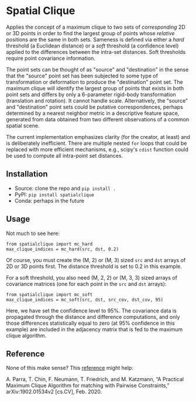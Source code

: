 # Spatial Clique

Applies the concept of a maximum clique to two sets of *corresponding* 2D or 3D points in order to find the largest group of points whose *relative* positions are the same in both sets. Sameness is defined via either a *hard* threshold (a Euclidean distance) or a *soft* threshold (a confidence level) applied to the differences between the intra-set distances. Soft thresholds require point covariance information.

The point sets can be thought of as "source" and "destination" in the sense that the "source" point set has been subjected to some type of transformation or deformation to produce the "destination" point set. The maximum clique will identify the largest group of points that exists in both point sets and differs by only a 6-parameter rigid-body transformation (translation and rotation). It cannot handle scale. Alternatively, the "source" and "destination" point sets could be putative correspondences, perhaps determined by a nearest neighbor metric in a descriptive feature space, generated from data obtained from two different observations of a common spatial scene.

The current implementation emphasizes clarity (for the creator, at least) and is deliberately inefficient. There are multiple nested `for` loops that could be replaced with more efficient mechanisms, e.g., scipy's `cdist` function could be used to compute all intra-point set distances.


## Installation

- Source: clone the repo and `pip install .`
- PyPI: `pip install spatialclique`
- Conda: perhaps in the future


## Usage

Not much to see here:

    from spatialclique import mc_hard
    max_clique_indices = mc_hard(src, dst, 0.2)

Of course, you must create the (M, 2) or (M, 3) sized `src` and `dst` arrays of 2D or 3D points first. The distance threshold is set to 0.2 in this example. 

For a soft threshold, you also need (M, 2, 2) or (M, 3, 3) sized arrays of covariance matrices (one for each point in the `src` and `dst` arrays):

    from spatialclique import mc_soft
    max_clique_indices = mc_soft(src, dst, src_cov, dst_cov, 95)

Here, we have set the confidence level to 95%. The covariance data is propagated through the distance and difference computations, and only those differences statistically equal to zero (at 95% confidence in this example) are included in the adjacency matrix that is fed to the maximum clique algorithm.


## Reference

None of this make sense? This [reference](https://arxiv.org/pdf/1902.01534.pdf) might help:

A. Parra, T. Chin, F. Neumann, T. Friedrich, and M. Katzmann, “A Practical Maximum Clique Algorithm for matching with Pairwise Constraints,” arXiv:1902.01534v2 \[cs.CV\], Feb. 2020.







